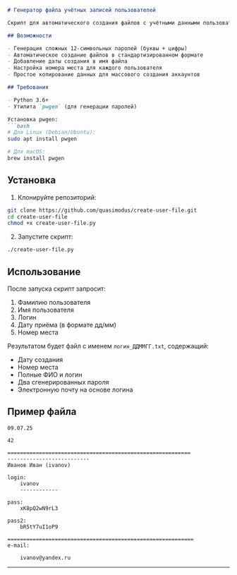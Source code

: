 ```markdown
# Генератор файла учётных записей пользователей

Скрипт для автоматического создания файлов с учётными данными пользователей, включая логины, пароли.

## Возможности

- Генерация сложных 12-символьных паролей (буквы + цифры)
- Автоматическое создание файлов в стандартизированном формате
- Добавление даты создания в имя файла
- Настройка номера места для каждого пользователя
- Простое копирование данных для массового создания аккаунтов

## Требования

- Python 3.6+
- Утилита `pwgen` (для генерации паролей)

Установка pwgen:
```bash
# Для Linux (Debian/Ubuntu):
sudo apt install pwgen

# Для macOS:
brew install pwgen
```

## Установка

1. Клонируйте репозиторий:
```bash
git clone https://github.com/quasimodus/create-user-file.git
cd create-user-file
chmod +x create-user-file.py
```

2. Запустите скрипт:
```bash
./create-user-file.py
```

## Использование

После запуска скрипт запросит:
1. Фамилию пользователя
2. Имя пользователя
3. Логин
4. Дату приёма (в формате дд/мм)
5. Номер места

Результатом будет файл с именем `логин_ДДММГГ.txt`, содержащий:
- Дату создания
- Номер места
- Полные ФИО и логин
- Два сгенерированных пароля
- Электронную почту на основе логина

## Пример файла

```
09.07.25

42

==========================================================
--------------------------
Иванов Иван (ivanov)

login:
    ivanov
    ------------

pass:
    xK8pQ2wN9rL3

pass2:
    bR5tY7uI1oP9

===========================================================
e-mail:

    ivanov@yandex.ru
```

---

```
